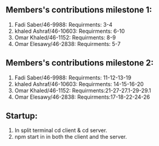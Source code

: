 
Members's contributions milestone 1:
------------------------------------

1) Fadi Saber/46-9988:
    Requirments: 3-4
2) khaled Ashraf/46-10603:
    Requirments: 6-10
3) Omar Khaled/46-1152:
    Requirments: 8-9
4) Omar Elesawy/46-2838:
    Requirments: 5-7
    
Members's contributions milestone 2:
------------------------------------

1) Fadi Saber/46-9988:
    Requirments: 11-12-13-19
2) khaled Ashraf/46-10603:
    Requirments: 14-15-16-20
3) Omar Khaled/46-1152:
    Requirments:21-27-27.1-29-29.1
4) Omar Elesawy/46-2838:
    Requirments:17-18-22-24-26

Startup:
--------
1) In split terminal cd client & cd server.
2) npm start in in both the client and the server.


